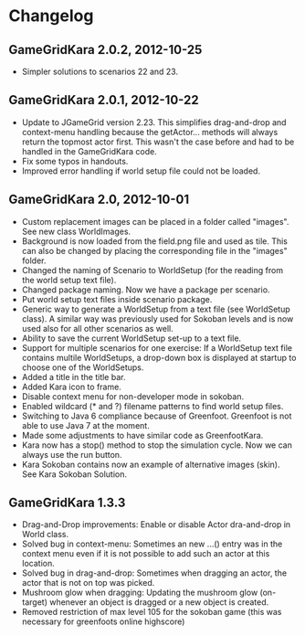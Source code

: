 # Changelog #

## GameGridKara 2.0.2, 2012-10-25 ##
* Simpler solutions to scenarios 22 and 23.


## GameGridKara 2.0.1, 2012-10-22 ##
* Update to JGameGrid version 2.23. This simplifies drag-and-drop and context-menu
  handling because the getActor... methods will always return the topmost actor
  first. This wasn't the case before and had to be handled in the GameGridKara code.
* Fix some typos in handouts.
* Improved error handling if world setup file could not be loaded.


## GameGridKara 2.0, 2012-10-01 ##
* Custom replacement images can be placed in a folder called "images". See new class 
	WorldImages.
* Background is now loaded from the field.png file and used as tile. This can also
	be changed by placing the corresponding file in the "images" folder.
* Changed the naming of Scenario to WorldSetup (for the reading from the world setup 
	text file).
* Changed package naming. Now we have a package per scenario.
* Put world setup text files inside scenario package.
* Generic way to generate a WorldSetup from a text file (see WorldSetup class). A 
	similar way was previously used for Sokoban levels and is now used also for 
	all other scenarios as well.
* Ability to save the current WorldSetup set-up to a text file.
* Support for multiple scenarios for one exercise: If a WorldSetup text file contains
	multile WorldSetups, a drop-down box is displayed at startup to choose one of the
	WorldSetups. 
* Added a title in the title bar.
* Added Kara icon to frame.
* Disable context menu for non-developer mode in sokoban.
* Enabled wildcard (* and ?) filename patterns to find world setup files.
* Switching to Java 6 compliance because of Greenfoot. Greenfoot is not
	able to use Java 7 at the moment.
* Made some adjustments to have similar code as GreenfootKara.
* Kara now has a stop() method to stop the simulation cycle. Now we can always use the
	run button.
* Kara Sokoban contains now an example of alternative images (skin). See Kara Sokoban
	Solution.

	
## GameGridKara 1.3.3 ##
* Drag-and-Drop improvements: Enable or disable Actor dra-and-drop in World class.
* Solved bug in context-menu: Sometimes an new ...() entry was in the context menu 
	even if it is not possible to add such an actor at this location.
* Solved bug in drag-and-drop: Sometimes when dragging an actor, the actor that is 
	not on top was picked.
* Mushroom glow when dragging: Updating the mushroom glow (on-target) whenever an 
	object is dragged or a new object is created.
* Removed restriction of max level 105 for the sokoban game (this was necessary for 
	greenfoots online highscore)